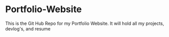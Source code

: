 # Portfolio-Website
This is the Git Hub Repo for my Portfolio Website.  It will hold all my projects, devlog's, and resume
